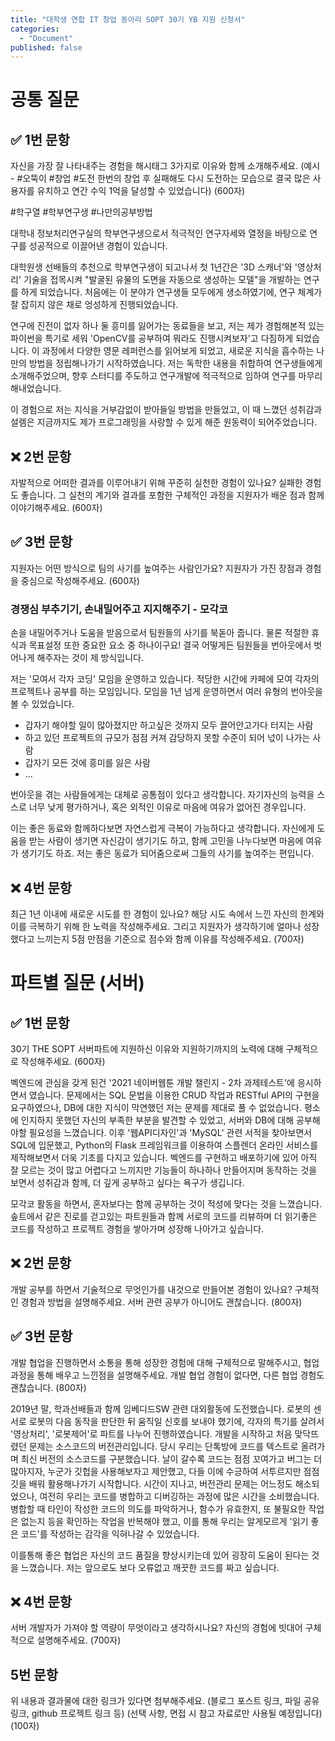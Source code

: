 ```yaml
---
title: "대학생 연합 IT 창업 동아리 SOPT 30기 YB 지원 신청서"
categories:
  - "Document"
published: false
---
```


# 공통 질문

## ✅ 1번 문항

자신을 가장 잘 나타내주는 경험을 해시태그 3가지로 이유와 함께 소개해주세요.
(예시 - #오뚝이 #창업 #도전
한번의 창업 후 실패해도 다시 도전하는 모습으로 결국 많은 사용자를 유치하고 연간 수익 1억을 달성할 수 있었습니다) (600자)


#학구열 #학부연구생 #나만의공부방법

대학내 정보처리연구실의 학부연구생으로서 적극적인 연구자세와 열정을 바탕으로 연구를 성공적으로 이끌어낸 경험이 있습니다.

대학원생 선배들의 추천으로 학부연구생이 되고나서 첫 1년간은 '3D 스캐너'와 '영상처리' 기술을 접목시켜 "발굴된 유물의 도면을 자동으로 생성하는 모델"을 개발하는 연구를 하게 되었습니다. 처음에는 이 분야가 연구생들 모두에게 생소하였기에, 연구 체계가 잘 잡히지 않은 채로 엉성하게 진행되었습니다.

연구에 진전이 없자 하나 둘 흥미를 잃어가는 동료들을 보고, 저는 제가 경험해본적 있는 파이썬을 특기로 세워 'OpenCV를 공부하여 뭐라도 진행시켜보자'고 다짐하게 되었습니다. 이 과정에서 다양한 영문 레퍼런스를 읽어보게 되었고, 새로운 지식을 흡수하는 나만의 방법을 정립해나가기 시작하였습니다. 저는 독학한 내용을 취합하여 연구생들에게 소개해주었으며, 향후 스터디를 주도하고 연구개발에 적극적으로 임하여 연구를 마무리해내었습니다.

이 경험으로 저는 지식을 거부감없이 받아들일 방법을 만들었고, 이 때 느꼈던 성취감과 설렘은 지금까지도 제가 프로그래밍을 사랑할 수 있게 해준 원동력이 되어주었습니다.


## ❌ 2번 문항

자발적으로 어떠한 결과를 이루어내기 위해 꾸준히 실천한 경험이 있나요? 실패한 경험도 좋습니다. 그 실천의 계기와 결과를 포함한 구체적인 과정을 지원자가 배운 점과 함께 이야기해주세요. (600자)

## ✅ 3번 문항

지원자는 어떤 방식으로 팀의 사기를 높여주는 사람인가요? 지원자가 가진 장점과 경험을 중심으로 작성해주세요. (600자)

### 경쟁심 부추기기, 손내밀어주고 지지해주기 - 모각코

손을 내밀어주거나 도움을 받음으로서 팀원들의 사기를 북돋아 줍니다. 물론 적절한 휴식과 목표설정 또한 중요한 요소 중 하나이구요!
결국 어떻게든 팀원들을 번아웃에서 벗어나게 해주자는 것이 제 방식입니다.

저는 '모여서 각자 코딩' 모임을 운영하고 있습니다. 적당한 시간에 카페에 모여 각자의 프로젝트나 공부를 하는 모임입니다.
모임을 1년 넘게 운영하면서 여러 유형의 번아웃을 볼 수 있었습니다.

* 갑자기 해야할 일이 많아졌지만 하고싶은 것까지 모두 끌어안고가다 터지는 사람
* 하고 있던 프로젝트의 규모가 점점 커져 감당하지 못할 수준이 되어 넋이 나가는 사람
* 갑자기 모든 것에 흥미를 잃은 사람
* ...

번아웃을 겪는 사람들에게는 대체로 공통점이 있다고 생각합니다.
자기자신의 능력을 스스로 너무 낮게 평가하거나, 혹은 외적인 이유로 마음에 여유가 없어진 경우입니다.

이는 좋은 동료와 함께하다보면 자연스럽게 극복이 가능하다고 생각합니다. 자신에게 도움을 받는 사람이 생기면 자신감이 생기기도 하고, 함께 고민을 나누다보면 마음에 여유가 생기기도 하죠. 저는 좋은 동료가 되어줌으로써 그들의 사기를 높여주는 편입니다.


## ❌ 4번 문항

최근 1년 이내에 새로운 시도를 한 경험이 있나요?
해당 시도 속에서 느낀 자신의 한계와 이를 극복하기 위해 한 노력을 작성해주세요. 그리고 지원자가 생각하기에 얼마나 성장했다고 느끼는지 5점 만점을 기준으로 점수와 함께 이유를 작성해주세요. (700자)

# 파트별 질문 (서버)

## ✅ 1번 문항

30기 THE SOPT 서버파트에 지원하신 이유와 지원하기까지의 노력에 대해 구체적으로 작성해주세요. (600자)


벡엔드에 관심을 갖게 된건 '2021 네이버웹툰 개발 챌린지 - 2차 과제테스트'에 응시하면서 였습니다. 문제에서는 SQL 문법을 이용한 CRUD 작업과 RESTful API의 구현을 요구하였으나, DB에 대한 지식이 막연했던 저는 문제를 제대로 풀 수 없었습니다. 평소에 인지하지 못했던 자신의 부족한 부분을 발견할 수 있었고, 서버와 DB에 대해 공부해야할 필요성을 느꼈습니다. 이후 '웹API디자인'과 'MySQL' 관련 서적을 찾아보면서 SQL에 입문했고, Python의 Flask 프레임워크를 이용하여 스플렌더 온라인 서비스를 제작해보면서 더욱 기초를 다지고 있습니다. 벡엔드를 구현하고 배포하기에 있어 아직 잘 모르는 것이 많고 어렵다고 느끼지만 기능들이 하나하나 만들어지며 동작하는 것을 보면서 성취감과 함께, 더 깊게 공부하고 싶다는 욕구가 생깁니다.

모각코 활동을 하면서, 혼자보다는 함께 공부하는 것이 적성에 맞다는 것을 느꼈습니다. 솦트에서 같은 진로를 걷고있는 파트원들과 함께 서로의 코드를 리뷰하며 더 읽기좋은 코드를 작성하고 프로젝트 경험을 쌓아가며 성장해 나아가고 싶습니다.


## ❌ 2번 문항

개발 공부를 하면서 기술적으로 무엇인가를 내것으로 만들어본 경험이 있나요? 구체적인 경험과 방법을 설명해주세요. 서버 관련 공부가 아니어도 괜찮습니다.  (800자)

## ✅ 3번 문항

개발 협업을 진행하면서 소통을 통해 성장한 경험에 대해 구체적으로 말해주시고, 협업 과정을 통해 배우고 느낀점을 설명해주세요. 개발 협업 경험이 없다면, 다른 협업 경험도 괜찮습니다. (800자)


2019년 말, 학과선배들과 함께 임베디드SW 관련 대외활동에 도전했습니다. 로봇의 센서로 로봇의 다음 동작을 판단한 뒤 움직일 신호를 보내야 했기에, 각자의 특기를 살려서 '영상처리', '로봇제어'로 파트를 나누어 진행하였습니다. 개발을 시작하고 처음 맞닥뜨렸던 문제는 소스코드의 버전관리입니다. 당시 우리는 단톡방에 코드를 텍스트로 올려가며 최신 버전의 소스코드를 구분했습니다. 날이 갈수록 코드는 점점 꼬여가고 버그는 더 많아지자, 누군가 깃헙을 사용해보자고 제안했고, 다들 이에 수긍하여 서투르지만 점점 깃을 배워 활용해나가기 시작합니다. 시간이 지나고, 버전관리 문제는 어느정도 해소되었으나, 여전히 우리는 코드를 병합하고 디버깅하는 과정에 많은 시간을 소비했습니다. 병합할 때 타인이 작성한 코드의 의도를 파악하거나, 함수가 유효한지, 또 불필요한 작업은 없는지 등을 확인하는 작업을 반복해야 했고, 이를 통해 우리는 알게모르게 '읽기 좋은 코드'를 작성하는 감각을 익혀나갈 수 있었습니다.

이를통해 좋은 협업은 자신의 코드 품질을 향상시키는데 있어 굉장히 도움이 된다는 것을 느꼈습니다. 저는 앞으로도 보다 오류없고 깨끗한 코드를 짜고 싶습니다.


## ❌ 4번 문항

서버 개발자가 가져야 할 역량이 무엇이라고 생각하시나요? 자신의 경험에 빗대어 구체적으로 설명해주세요. (700자)

## 5번 문항

위 내용과 결과물에 대한 링크가 있다면 첨부해주세요. (블로그 포스트 링크, 파일 공유 링크, github 프로젝트 링크 등) (선택 사항, 면접 시 참고 자료로만 사용될 예정입니다) (100자)
